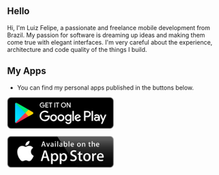## Hello
Hi, I'm Luiz Felipe, a passionate  and freelance mobile development from Brazil. My passion for software is dreaming up ideas and making them come true with elegant interfaces. I'm very careful about the experience, architecture and code quality of the things I build.


## My Apps
- You can find my personal apps published in the buttons below.


<a href = "https://play.google.com/store/apps/developer?id=Felnanuke2"><img  src="https://raw.githubusercontent.com/felnanuke2/felnanuke2/main/google-2.svg" width="250"/></a>
  
  <a href = "https://apps.apple.com/us/developer/luiz-felipe-alves-lima/id1565193203"><img  src="https://raw.githubusercontent.com/felnanuke2/felnanuke2/main/aivalable-on-the-app-store-2.svg" width="250"/></a>

  
  
 
